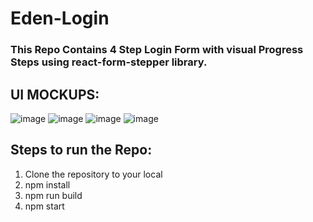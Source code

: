 # Eden-Login #

### This Repo Contains 4 Step Login Form with visual Progress Steps using react-form-stepper library. ### 

## UI MOCKUPS: ##

![image](https://user-images.githubusercontent.com/41111726/193457245-503b70f7-88e8-4fd3-8a1a-30cb043a3208.png)
![image](https://user-images.githubusercontent.com/41111726/193457268-bf4171cf-cb27-48e6-b7c1-ae04478fcc09.png)
![image](https://user-images.githubusercontent.com/41111726/193457282-b1f57051-c3aa-4516-889d-4d321de6fbea.png)
![image](https://user-images.githubusercontent.com/41111726/193457292-87b11e7b-7b78-4c85-8510-bc178aa4828d.png)

## Steps to run the Repo: ##
1. Clone the repository to your local
2. npm install
3. npm run build
4. npm start

